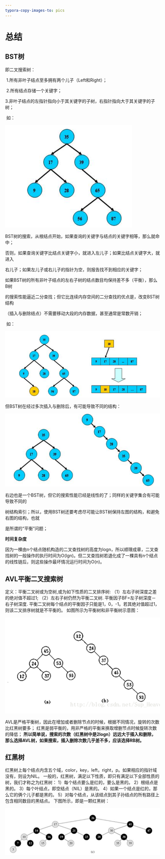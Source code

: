 ```yaml
---
typora-copy-images-to: pics
---
```


# 总结

## BST树

即二叉搜索树：

​       1.所有非叶子结点至多拥有两个儿子（Left和Right）；

​       2.所有结点存储一个关键字；

​       3.非叶子结点的左指针指向小于其关键字的子树，右指针指向大于其关键字的子树；

​       如：

![1534689085298](pics/1534689085298.png)

BST树的搜索，从根结点开始，如果查询的关键字与结点的关键字相等，那么就命中；

否则，如果查询关键字比结点关键字小，就进入左儿子；如果比结点关键字大，就进入

右儿子；如果左儿子或右儿子的指针为空，则报告找不到相应的关键字；

​       如果BST树的所有非叶子结点的左右子树的结点数目均保持差不多（平衡），那么B树

的搜索性能逼近二分查找；但它比连续内存空间的二分查找的优点是，改变BST树结构

（插入与删除结点）不需要移动大段的内存数据，甚至通常是常数开销；

​       如：

![1534689113585](pics/1534689113585.png)



 但BST树在经过多次插入与删除后，有可能导致不同的结构：

![1534689134333](pics/1534689134333.png)

右边也是一个BST树，但它的搜索性能已经是线性的了；同样的关键字集合有可能导致不同的

树结构索引；所以，使用BST树还要考虑尽可能让BST树保持左图的结构，和避免右图的结构，也就

是所谓的“平衡”问题；

**时间复杂度**

因为一棵由n个结点随机构造的二叉查找树的高度为logn，所以顺理成章，二叉查找树的一般操作的执行时间为O(lgn)。但二叉查找树若退化成了一棵具有n个结点的线性链后，则这些操作最坏情况运行时间为O(n)。



## AVL平衡二叉搜索树

定义：平衡二叉树或为空树,或为如下性质的二叉排序树:
  （1）左右子树深度之差的绝对值不超过1;
  （2）左右子树仍然为平衡二叉树.
平衡因子BF=左子树深度－右子树深度.
平衡二叉树每个结点的平衡因子只能是1，0，-1。若其绝对值超过1，则该二叉排序树就是不平衡的。
如图所示为平衡树和非平衡树示意图：

![1534689206778](pics/1534689206778.png)

AVL是严格平衡树，因此在增加或者删除节点的时候，根据不同情况，旋转的次数比红黑树要多；
红黑是弱平衡的，用非严格的平衡来换取增删节点时候旋转次数的降低；
**所以简单说，搜索的次数（红黑树中是2logn）远远大于插入和删除，那么选择AVL树，如果搜索，插入删除次数几乎差不多，应该选择RB树。**

## 红黑树

红黑树上每个结点内含五个域，color，key，left，right，p。如果相应的指针域没有，则设为NIL。
一般的，红黑树，满足以下性质，即只有满足以下全部性质的树，我们才称之为红黑树：
1）每个结点要么是红的，要么是黑的。
2）根结点是黑的。
3）每个叶结点，即空结点（NIL）是黑的。
4）如果一个结点是红的，那么它的俩个儿子都是黑的。
5）对每个结点，从该结点到其子孙结点的所有路径上包含相同数目的黑结点。
下图所示，即是一颗红黑树：

![1534689347455](pics/1534689347455.png)



